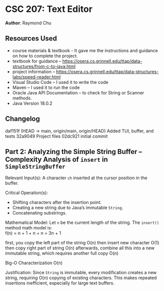 # CSC 207: Text Editor

**Author**: Raymond Chu

## Resources Used

+ course materials & textbook - It gave me the instructions and guidance on how to complete the project. 
+ textbook for guidance – https://osera.cs.grinnell.edu/ttap/data-structures/from-c-to-java.html
+ project information – https://osera.cs.grinnell.edu/ttap/data-structures-labs/speed-reader.html 
+ Visual Studio Code – I used it to write the code
+ Maven – I used it to run the code 
+ Oracle Java API Documentation – to check for String or Scanner methods. 
+ Java Version 18.0.2

## Changelog

daf151f (HEAD -> main, origin/main, origin/HEAD) Added TUI, buffer, and tests
32a9049 Project files
02dc921 initial commit

## Part 2: Analyzing the Simple String Buffer – Complexity Analysis of `insert` in `SimpleStringBuffer`

Relevant Input(s):
A character `ch` inserted at the cursor position in the buffer.

Critical Operation(s):
- Shifting characters after the insertion point.  
- Creating a new string due to Java’s immutable `String`.  
- Concatenating substrings.

Mathematical Model:
Let `n` be the current length of the string. 
The `insert()` method math model is:  
f(n) = n + 1 + n + n = 3n + 1

first, you copy the left part of the string     O(n)
then insert new character                       O(1)
then copy right part of string                  O(n)
afterwards, combine all this into a new immutable string, which requires another full copy  O(n)

Big-O Characterization
O(n)

Justification:
Since `String` is immutable, every modification creates a new string, 
requiring O(n) copying of existing characters. This makes repeated insertions inefficient, 
especially for large text buffers.